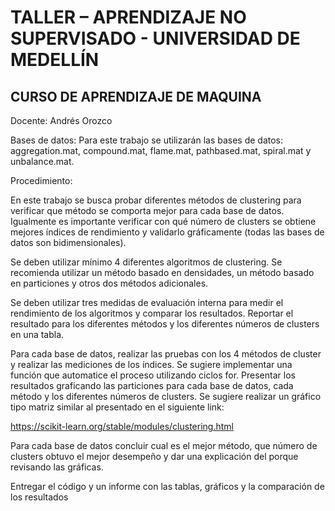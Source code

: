 # TALLER – APRENDIZAJE NO SUPERVISADO - UNIVERSIDAD DE MEDELLÍN
## CURSO DE APRENDIZAJE DE MAQUINA

Docente: Andrés Orozco
 
Bases de datos: Para este trabajo se utilizarán las bases de datos: aggregation.mat, compound.mat, flame.mat, pathbased.mat, spiral.mat y unbalance.mat.

Procedimiento: 

En este trabajo se busca probar diferentes métodos de clustering para verificar que método se comporta mejor para cada base de datos. Igualmente es importante verificar con qué número de clusters se obtiene mejores índices de rendimiento y validarlo gráficamente (todas las bases de datos son bidimensionales).

Se deben utilizar mínimo 4 diferentes algoritmos de clustering. Se recomienda utilizar un método basado en densidades, un método basado en particiones y otros dos métodos adicionales. 

Se deben utilizar tres medidas de evaluación interna para medir el rendimiento de los algoritmos y comparar los resultados. Reportar el resultado para los diferentes métodos y los diferentes números de clusters en una tabla.
 
Para cada base de datos, realizar las pruebas con los 4 métodos de cluster y realizar las mediciones de los índices. Se sugiere implementar una función que automatice el proceso utilizando ciclos for. Presentar los resultados graficando las particiones para cada base de datos, cada método y los diferentes números de clusters. Se sugiere realizar un gráfico tipo matriz similar al presentado en el siguiente link:

https://scikit-learn.org/stable/modules/clustering.html

Para cada base de datos concluir cual es el mejor método, que número de clusters obtuvo el mejor desempeño y dar una explicación del porque revisando las gráficas. 

Entregar el código y un informe con las tablas, gráficos y la comparación de los resultados 

